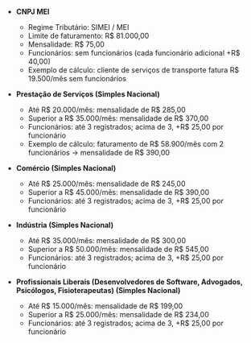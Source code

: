 * **CNPJ MEI**

  * Regime Tributário: SIMEI / MEI
  * Limite de faturamento: R\$ 81.000,00
  * Mensalidade: R\$ 75,00
  * Funcionários: sem funcionários (cada funcionário adicional +R\$ 40,00)
  * Exemplo de cálculo: cliente de serviços de transporte fatura R\$ 19.500/mês sem funcionários

* **Prestação de Serviços (Simples Nacional)**

  * Até R\$ 20.000/mês: mensalidade de R\$ 285,00
  * Superior a R\$ 35.000/mês: mensalidade de R\$ 370,00
  * Funcionários: até 3 registrados; acima de 3, +R\$ 25,00 por funcionário
  * Exemplo de cálculo: faturamento de R\$ 58.900/mês com 2 funcionários → mensalidade de R\$ 390,00

* **Comércio (Simples Nacional)**

  * Até R\$ 25.000/mês: mensalidade de R\$ 245,00
  * Superior a R\$ 45.000/mês: mensalidade de R\$ 390,00
  * Funcionários: até 3 registrados; acima de 3, +R\$ 25,00 por funcionário

* **Indústria (Simples Nacional)**

  * Até R\$ 35.000/mês: mensalidade de R\$ 300,00
  * Superior a R\$ 50.000/mês: mensalidade de R\$ 545,00
  * Funcionários: até 3 registrados; acima de 3, +R\$ 25,00 por funcionário

* **Profissionais Liberais (Desenvolvedores de Software, Advogados, Psicólogos, Fisioterapeutas) (Simples Nacional)**

  * Até R\$ 15.000/mês: mensalidade de R\$ 199,00
  * Superior a R\$ 25.000/mês: mensalidade de R\$ 234,00
  * Funcionários: até 3 registrados; acima de 3, +R\$ 25,00 por funcionário
